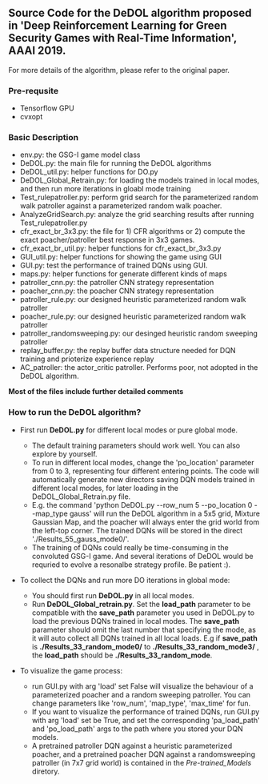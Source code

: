 ## Source Code for the DeDOL algorithm proposed in 'Deep Reinforcement Learning for Green Security Games with Real-Time Information', AAAI 2019.

For more details of the algorithm, please refer to the original paper.

### Pre-requsite

- Tensorflow GPU     
- cvxopt

### Basic Description

- env.py: the GSG-I game model class
- DeDOL.py: the main file for running the DeDOL algorithms
- DeDOL_util.py: helper functions for DO.py
- DeDOL_Global_Retrain.py: for loading the models trained in local modes, and then run more iterations in gloabl mode training
- Test_rulepatroller.py: perform grid search for the parameterized random walk patroller against a parameterized random walk poacher.
- AnalyzeGridSearch.py: analyze the grid searching results after running Test_rulepatroller.py
- cfr_exact_br_3x3.py: the file for 1) CFR algorithms or 2) compute the exact poacher/patroller best response in 3x3 games.
- cfr_exact_br_util.py: helper functions for cfr_exact_br_3x3.py
- GUI_util.py: helper functions for showing the game using GUI
- GUI.py: test the performance of trained DQNs using GUI.
- maps.py: helper functions for generate different kinds of maps
- patroller_cnn.py: the patroller CNN strategy representation
- poacher_cnn.py: the poacher CNN strategy representation
- patroller_rule.py: our designed heuristic parameterized random walk patroller
- poacher_rule.py:  our designed heuristic parameterized random walk patroller
- patroller_randomsweeping.py: our desinged heuristic random sweeping patroller
- replay_buffer.py: the replay buffer data structure needed for DQN training and prioterize experience replay
- AC_patroller: the actor_critic patroller. Performs poor, not adopted in the DeDOL algorithm.

**Most of the files include further detailed comments**

### How to run the DeDOL algorithm?

- First run **DeDOL.py** for different local modes or pure global mode.
  - The default training parameters should work well. You can also explore by yourself. 
  - To run in different local modes, change the 'po_location' parameter from 0 to 3, representing four different entering points. The code will automatically generate new directors saving DQN models trained in different local modes, for later loading in the DeDOL_Global_Retrain.py file.
  - E.g. the command 'python DeDOL.py --row_num 5 --po_location 0 --map_type gauss' will run the DeDOL algorithm in a 5x5 grid, Mixture Gaussian Map, and the poacher will always enter the grid world from the left-top corner. The trained DQNs will be stored in the direct './Results_55_gauss_mode0/'.
  - The training of DQNs could really be time-consuming in the convoluted GSG-I game. And several iterations of DeDOL would be requried to evolve a resonalbe strategy profile. Be patient :).
  
- To collect the DQNs and run more DO iterations in global mode:

  - You should first run **DeDOL.py**  in all local modes.
  - Run **DeDOL_Global_retrain.py**. Set the **load_path** parameter to be compatible with the **save_path** parameter you used in DeDOL.py to load the previous DQNs trained in local modes. The **save_path** parameter should omit the last number that specifying the mode, as it will auto collect all DQNs trained in all local loads. E.g if **save_path** is **./Results_33_random_mode0/** to  **./Results_33_random_mode3/** , the  **load_path** should be  **./Results_33_random_mode**. 

- To visualize the game process:
  - run GUI.py with arg 'load' set False will visualize the behaviour of a parameterized poacher and a random sweeping patroller. You can change parameters like 'row_num', 'map_type', 'max_time' for fun.
  - If you want to visualize the performance of trained DQNs, run GUI.py with arg 'load' set be True, and set the corresponding  'pa_load_path' and 'po_load_path' args to the path where you stored your DQN models.
  - A pretrained patroller DQN against a heuristic parameterized poacher, and a pretrained poacher DQN against a randomsweeping patroller (in 7x7 grid world) is contained in the *Pre-trained_Models* diretory. 

   



